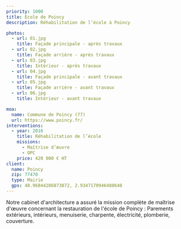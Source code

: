 ```yaml
---
priority: 1000
title: Ecole de Poincy
description: Réhabilitation de l’école à Poincy

photos:
  - url: 01.jpg
    title: Façade principale - après travaux
  - url: 02.jpg
    title: Façade arrière - après travaux
  - url: 03.jpg
    title: Intérieur - après travaux
  - url: 04.jpg
    title: Façade principale - avant travaux
  - url: 05.jpg
    title: Façade arrière - avant travaux
  - url: 06.jpg
    title: Intérieur - avant travaux

moa:
  name: Commune de Poincy (77)
  url: https://www.poincy.fr/
interventions:
  - year: 2016
    title: Réhabilitation de l’école
    missions:
      - Maîtrise d’œuvre
      - OPC
    price: 420 000 € HT
client:
  name: Poincy
  zip: 77470
  type: Mairie
  gps: 48.96844286873872, 2.9347170946488648
---
```


Notre cabinet d'architecture a assuré la mission complète de maîtrise d'œuvre
concernant la restauration de l'école de Poincy : Parements extérieurs,
intérieurs, menuiserie, charpente, électricité, plomberie, couverture.
